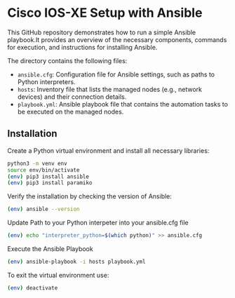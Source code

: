 # Cisco IOS-XE Setup with Ansible

This GitHub repository demonstrates how to run a simple Ansible playbook.It provides an overview of the necessary components, commands for execution, and instructions for installing Ansible.

The directory contains the following files:

- `ansible.cfg`: Configuration file for Ansible settings, such as paths to Python interpreters.
- `hosts`: Inventory file that lists the managed nodes (e.g., network devices) and their connection details.
- `playbook.yml`: Ansible playbook file that contains the automation tasks to be executed on the managed nodes.

## Installation

Create a Python virtual environment and install all necessary libraries:

```bash
python3 -m venv env
source env/bin/activate
(env) pip3 install ansible
(env) pip3 install paramiko
```

Verify the installation by checking the version of Ansible:

```bash
(env) ansible --version
```

Update Path to your Python interpeter into your ansible.cfg file

```bash
(env) echo "interpreter_python=$(which python)" >> ansible.cfg
```

Execute the Ansible Playbook

```bash
(env) ansible-playbook -i hosts playbook.yml
```

To exit the virtual environment use:

```bash
(env) deactivate
```
